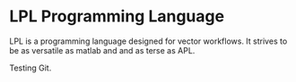 # LPL Programming Language
LPL is a programming language designed for vector workflows. It strives to be as versatile as matlab and and as terse as APL. 

Testing Git.
